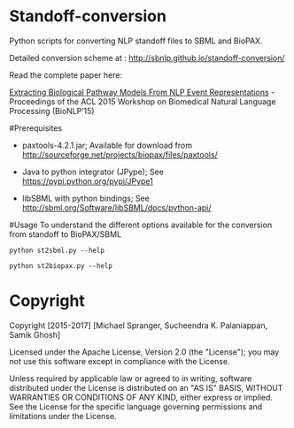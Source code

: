 # Standoff-conversion
Python scripts for converting NLP standoff files to SBML and BioPAX.

Detailed conversion scheme at : http://sbnlp.github.io/standoff-conversion/

Read the complete paper here:


[Extracting Biological Pathway Models From NLP Event Representations](http://aclweb.org/anthology/W/W15/W15-3805.pdf) - Proceedings of the ACL 2015 Workshop on Biomedical Natural Language Processing (BioNLP’15)

#Prerequisites
* paxtools-4.2.1.jar; 
Available for download from http://sourceforge.net/projects/biopax/files/paxtools/

* Java to python integrator (JPype); See https://pypi.python.org/pypi/JPype1

* libSBML with python bindings; See http://sbml.org/Software/libSBML/docs/python-api/

#Usage
To  understand the different options available for the conversion from standoff to BioPAX/SBML

``` python st2sbml.py --help ```

```python st2biopax.py --help ```


# Copyright

Copyright [2015-2017] [Michael Spranger, Sucheendra K. Palaniappan, Samik Ghosh]

Licensed under the Apache License, Version 2.0 (the "License");
you may not use this software except in compliance with the License.

Unless required by applicable law or agreed to in writing, software
distributed under the License is distributed on an "AS IS" BASIS,
WITHOUT WARRANTIES OR CONDITIONS OF ANY KIND, either express or implied.
See the License for the specific language governing permissions and
limitations under the License.
